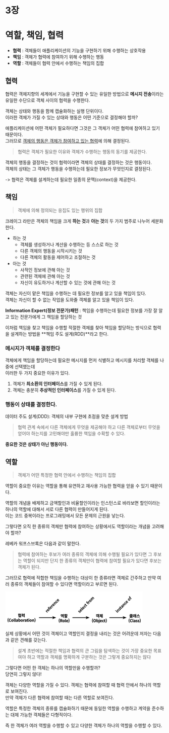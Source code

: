 # 3장
# 역할, 책임, 협력
+ **협력** : 객체들이 애플리케이션의 기능을 구현하기 위해 수행하는 상호작용
+ **책임** : 객체가 협력에 참여하기 위해 수행하는 행동
+ **역할** : 객체들이 협력 안에서 수행하는 책임의 집합

## 협력
협력은 객체지향의 세계에서 기능을 구현할 수 있는 유일한 방법으로 **메시지 전송**이라는 유일한 수단으로 객체 사이의 협력을 수행한다.

객체는 상태와 행동을 함께 캡슐화하는 실행 단위이다.   
이러한 객체가 가질 수 있는 상태와 행동은 어떤 기준으로 결정해야 할까?

애플리케이션에 어떤 객체가 필요하다면 그것은 그 객체가 어떤 협력에 참여하고 있기 때문이다.   
그러므로 <u>객체의 행동은 객체가 참여하고 있는 협력</u>에 의해 결정된다.

> 협력은 객체가 필요한 이유와 객체가 수행하는 행동의 동기를 제공한다.

객체의 행동을 결정하는 것이 협력이라면 객체의 상태를 결정하는 것은 행동이다.   
객체의 상태는 그 객체가 행동을 수행하는데 필요한 정보가 무엇인지로 결정된다.

-> 협력은 객체를 설계하는데 필요한 일종의 문맥(context)을 제공한다.

## 책임
>  객체에 의해 정의되는 응집도 있는 행위의 집합

크레이그 라만은 객체의 책임을 크게 **하는 것**과 **아는 것**의 두 가지 범주로 나누어 세분화한다.

+ 하는 것
  + 객체를 생성하거나 계산을 수행하는 등 스스로 하는 것
  + 다른 객체의 행동을 시작시키는 것
  + 다른 객체의 활동을 제어하고 조절하는 것
+ 아는 것
  + 사적인 정보에 관해 아는 것
  + 관련된 객체에 관해 아는 것
  + 자신이 유도하거나 계산할 수 있는 것에 관해 아는 것

객체는 자신이 맡은 책임을 수행하는 데 필요한 정보를 알고 있을 책임이 있다.   
객체는 자신이 할 수 없는 작업을 도와줄 객체를 알고 있을 책임이 있다.

**Information Expert(정보 전문가)패턴** : 책임을 수행하는데 필요한 정보를 가장 잘 알고 있는 전문가에게 그 책임을 할당하는 것

이처럼 책임을 찾고 책임을 수행할 적절한 객체를 찾아 책임을 할당하는 방식으로 협력을 설계하는 방법을 **책임 주도 설계(RDD)**라고 한다.

### 메시지가 객체를 결정한다
객체에게 책임을 할당하는데 필요한 메시지를 먼저 식별하고 메시지를 처리할 객체를 나중에 선택헸는데      
이러한 두 가지 중요한 이유가 있다.
1. 객체가 **최소환의 인터페이스**를 가질 수 있게 된다.
2. 객체는 충분히 **추상적인 인터페이스**를 가질 수 있게 된다.

### 행동이 상태를 결정한다.
데이터 주도 설계(DDD): 객체의 내부 구현에 초점을 맞춘 설계 방법

> 협력 관계 속에서 다른 객체에게 무엇을 제공해야 하고 다른 객체로부터 무엇을 얻어야 하는지를 고민해야만 훌륭한 책임을 수확할 수 있다.

**중요한 것은 상태가 아닌 행동이다.**

## 역할
> 객체가 어떤 특정한 협력 안에서 수행하는 책임의 집합

역할이 중요한 이유는 역할을 통해 유연하고 재사용 가능한 협력을 얻을 수 있기 때문이다.

역할의 개념을 배제하고 금액할인과 비율할인이라는 인스턴스로 바라보면 할인이라는 하나의 역할에 대해서 서로 다른 협력이 만들어지게 된다.   
이는 코드 중복이라는 프로그래밍에서 모든 문제의 근원을 낳는다.

그렇다면 오직 한 종류의 객체만 협력에 참여하는 상황에서도 역할이라는 개념을 고려해야 할까?

레베카 워프스브록은 다음과 같이 말한다.   
> 협력에 참여하는 후보가 여러 종류의 객체에 의해 수행될 필요가 있다면 그 후보는 역할이 되지만 단지 한 종류의 객체만이 협력에 참여할 필요가 있다면 후보는 객체가 된다.

그러므로 협력에 적합한 책임을 수행하는 대상이 한 종류라면 객체로 간주하고 만약 여러 종류의 객체들이 참여할 수 있다면 역할이라고 부르면 된다.

![img.png](images/img.png)

실제 상황에서 어떤 것이 객체이고 역할인지 결정을 내리는 것은 어려운데 저자는 다음과 같은 견해를 갖는다.
> 설계 초반에는 적절한 책임과 협력의 큰 그림을 탐색하는 것이 가장 중요한 목표여야 하고 역할과 객체를 명확하게 구분하는 것은 그렇게 중요하지는 않다

그렇다면 어떤 한 객체는 하나의 역할만을 수행할까?   
당연히 그렇지 않다!

객체는 다양한 역할을 가질 수 있다. 객체는 협력에 참여할 때 협력 안에서 하나의 역할로 보여진다.   
만약 객체가 다른 협력에 참여할 때는 다른 역할로 보여진다.

역할은 특정한 객체의 종류를 캡슐화하기 때문에 동일한 역할을 수행하고 계약을 준수하는 대체 가능한 객체들은 다형적이다.

즉 한 객체가 여러 역할을 수행할 수 있고 다양한 객체가 하나의 역할을 수행할 수 있다.
